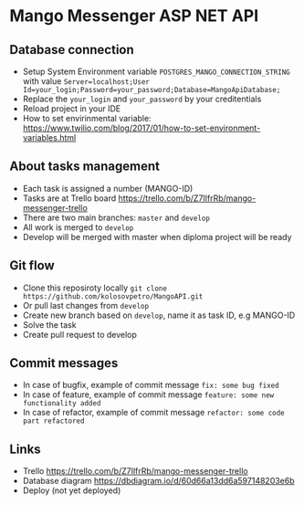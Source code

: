 # Mango Messenger ASP NET API

## Database connection

- Setup System Environment variable `POSTGRES_MANGO_CONNECTION_STRING` with value `Server=localhost;User Id=your_login;Password=your_password;Database=MangoApiDatabase;`
- Replace the `your_login` and `your_password` by your creditentials
- Reload project in your IDE
- How to set envirinmental variable: https://www.twilio.com/blog/2017/01/how-to-set-environment-variables.html

## About tasks management
- Each task is assigned a number (MANGO-ID)
- Tasks are at Trello board https://trello.com/b/Z7IlfrRb/mango-messenger-trello
- There are two main branches: `master` and `develop`
- All work is merged to `develop`
- Develop will be merged with master when diploma project will be ready

## Git flow
  - Clone this reposiroty locally `git clone https://github.com/kolosovpetro/MangoAPI.git`
  - Or pull last changes from `develop`
  - Create new branch based on `develop`, name it as task ID, e.g MANGO-ID
  - Solve the task
  - Create pull request to develop
  
## Commit messages
- In case of bugfix, example of commit message `fix: some bug fixed`
- In case of feature, example of commit message `feature: some new functionality added`
- In case of refactor, example of commit message `refactor: some code part refactored`

## Links
- Trello https://trello.com/b/Z7IlfrRb/mango-messenger-trello
- Database diagram https://dbdiagram.io/d/60d66a13dd6a597148203e6b
- Deploy (not yet deployed)